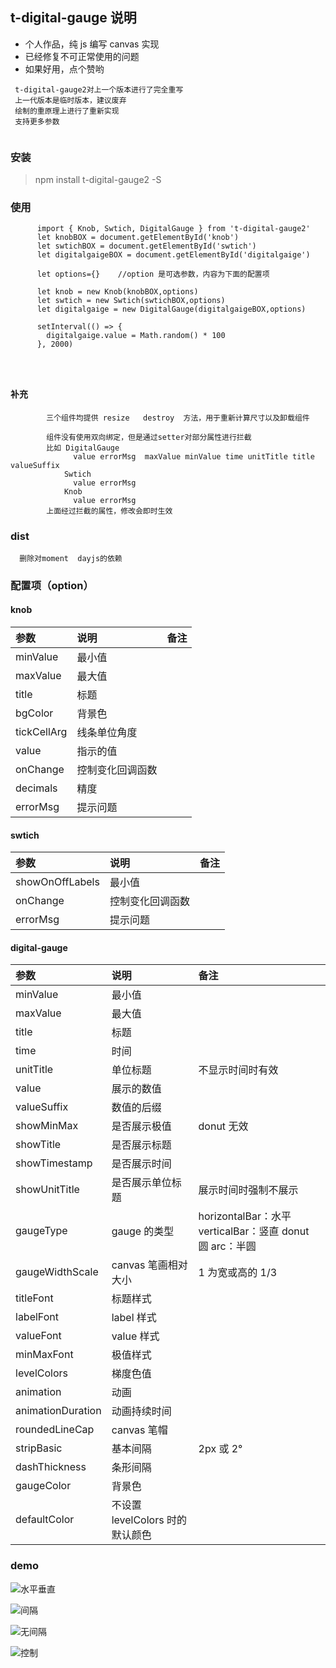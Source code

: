 ## t-digital-gauge 说明

- 个人作品，纯 js 编写 canvas 实现
- 已经修复不可正常使用的问题
- 如果好用，点个赞哟

```
 t-digital-gauge2对上一个版本进行了完全重写
 上一代版本是临时版本，建议废弃
 绘制的重原理上进行了重新实现
 支持更多参数


```

### 安装

> npm install t-digital-gauge2 -S

### 使用

```
      import { Knob, Swtich, DigitalGauge } from 't-digital-gauge2'
      let knobBOX = document.getElementById('knob')
      let swtichBOX = document.getElementById('swtich')
      let digitalgaigeBOX = document.getElementById('digitalgaige')

      let options={}    //option 是可选参数，内容为下面的配置项

      let knob = new Knob(knobBOX,options)
      let swtich = new Swtich(swtichBOX,options)
      let digitalgaige = new DigitalGauge(digitalgaigeBOX,options)

      setInterval(() => {
        digitalgaige.value = Math.random() * 100
      }, 2000)




```

#### 补充

```
        三个组件均提供 resize   destroy  方法，用于重新计算尺寸以及卸载组件

        组件没有使用双向绑定，但是通过setter对部分属性进行拦截
        比如 DigitalGauge
              value errorMsg  maxValue minValue time unitTitle title valueSuffix
            Swtich
              value errorMsg
            Knob
              value errorMsg
        上面经过拦截的属性，修改会即时生效

```

### dist

```
  删除对moment  dayjs的依赖

```

### 配置项（option）

#### knob

| 参数        | 说明             | 备注 |
| :---------- | :--------------- | :--- |
| minValue    | 最小值           |      |
| maxValue    | 最大值           |      |
| title       | 标题             |      |
| bgColor     | 背景色           |      |
| tickCellArg | 线条单位角度     |      |
| value       | 指示的值         |      |
| onChange    | 控制变化回调函数 |      |
| decimals    | 精度             |      |
| errorMsg    | 提示问题         |      |

#### swtich

| 参数            | 说明             | 备注 |
| :-------------- | :--------------- | :--- |
| showOnOffLabels | 最小值           |      |
| onChange        | 控制变化回调函数 |      |
| errorMsg        | 提示问题         |      |

#### digital-gauge

| 参数              | 说明                            | 备注                                                     |
| :---------------- | :------------------------------ | :------------------------------------------------------- |
| minValue          | 最小值                          |                                                          |
| maxValue          | 最大值                          |                                                          |
| title             | 标题                            |                                                          |
| time              | 时间                            |                                                          |
| unitTitle         | 单位标题                        | 不显示时间时有效                                         |
| value             | 展示的数值                      |
| valueSuffix       | 数值的后缀                      |                                                          |
| showMinMax        | 是否展示极值                    | donut 无效                                               |
| showTitle         | 是否展示标题                    |                                                          |
| showTimestamp     | 是否展示时间                    |                                                          |
| showUnitTitle     | 是否展示单位标题                | 展示时间时强制不展示                                     |
| gaugeType         | gauge 的类型                    | horizontalBar：水平 verticalBar：竖直 donut 圆 arc：半圆 |
| gaugeWidthScale   | canvas 笔画相对大小             | 1 为宽或高的 1/3                                         |
| titleFont         | 标题样式                        |                                                          |
| labelFont         | label 样式                      |                                                          |
| valueFont         | value 样式                      |                                                          |
| minMaxFont        | 极值样式                        |                                                          |
| levelColors       | 梯度色值                        |                                                          |
| animation         | 动画                            |                                                          |
| animationDuration | 动画持续时间                    |                                                          |
| roundedLineCap    | canvas 笔帽                     |                                                          |
| stripBasic        | 基本间隔                        | 2px 或 2°                                                |
| dashThickness     | 条形间隔                        |                                                          |
| gaugeColor        | 背景色                          |                                                          |
| defaultColor      | 不设置 levelColors 时的默认颜色 |                                                          |

### demo

![水平垂直](https://github.com/xiaomitangtang/t-digital-gauge/blob/master/img/bar.png?raw=true)

![间隔](https://github.com/xiaomitangtang/t-digital-gauge/blob/master/img/arcsplit.png?raw=true)

![无间隔](https://github.com/xiaomitangtang/t-digital-gauge/blob/master/img/arc.png?raw=true)

![控制](https://github.com/xiaomitangtang/t-digital-gauge/blob/master/img/control.png?raw=true)
